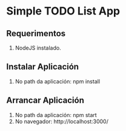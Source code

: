 # Simple TODO List App

## Requerimentos
1. NodeJS instalado.

## Instalar Aplicación
1. No path da aplicación: npm install
  
## Arrancar Aplicación
1. No path da aplicación: npm start
2. No navegador: http://localhost:3000/
